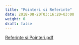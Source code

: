 ```yaml
---
title: "Pointeri si Referinte"
date: 2018-08-20T03:16:20+03:00
weight: 6
draft: false
---
```



<html>
  <body>
    <div class="wiki" id="content_view" style="display: block;">
<a href="/files/Referinte%20si%20Pointeri.pdf">Referinte si Pointeri.pdf</a>
    </div>
  </body>
</html>